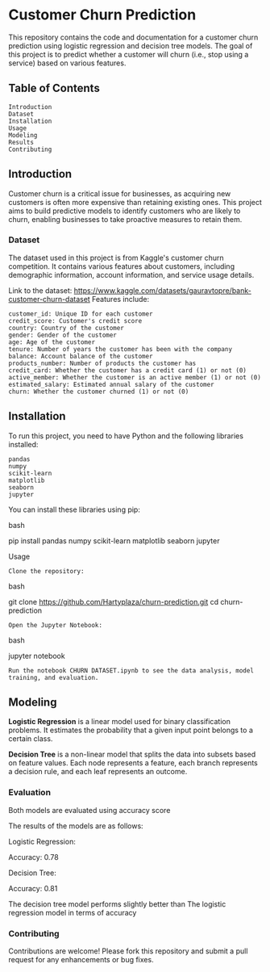 # Customer Churn Prediction

This repository contains the code and documentation for a customer churn prediction using logistic regression and decision tree models. The goal of this project is to predict whether a customer will churn (i.e., stop using a service) based on various features.

## Table of Contents

    Introduction
    Dataset
    Installation
    Usage
    Modeling
    Results
    Contributing

## Introduction

Customer churn is a critical issue for businesses, as acquiring new customers is often more expensive than retaining existing ones. This project aims to build predictive models to identify customers who are likely to churn, enabling businesses to take proactive measures to retain them.

### Dataset
The dataset used in this project is from Kaggle's customer churn competition. It contains various features about customers, including demographic information, account information, and service usage details.

   Link to the dataset: https://www.kaggle.com/datasets/gauravtopre/bank-customer-churn-dataset
Features include:

    customer_id: Unique ID for each customer
    credit_score: Customer's credit score
    country: Country of the customer
    gender: Gender of the customer
    age: Age of the customer
    tenure: Number of years the customer has been with the company
    balance: Account balance of the customer
    products_number: Number of products the customer has
    credit_card: Whether the customer has a credit card (1) or not (0)
    active_member: Whether the customer is an active member (1) or not (0)
    estimated_salary: Estimated annual salary of the customer
    churn: Whether the customer churned (1) or not (0)

## Installation

To run this project, you need to have Python and the following libraries installed:

    pandas
    numpy
    scikit-learn
    matplotlib
    seaborn
    jupyter

You can install these libraries using pip:

bash

pip install pandas numpy scikit-learn matplotlib seaborn jupyter

Usage

    Clone the repository:

bash

git clone https://github.com/Hartyplaza/churn-prediction.git
cd churn-prediction

    Open the Jupyter Notebook:

bash

jupyter notebook

    Run the notebook CHURN DATASET.ipynb to see the data analysis, model training, and evaluation.

## Modeling

**Logistic Regression** is a linear model used for binary classification problems. It estimates the probability that a given input point belongs to a certain class.

**Decision Tree** is a non-linear model that splits the data into subsets based on feature values. Each node represents a feature, each branch represents a decision rule, and each leaf represents an outcome.

### Evaluation

Both models are evaluated using accuracy score

The results of the models are as follows:
    
Logistic Regression:
        
Accuracy: 0.78

Decision Tree:

Accuracy: 0.81
        

The decision tree model performs slightly better than The logistic regression model in terms of accuracy 

### Contributing

Contributions are welcome! Please fork this repository and submit a pull request for any enhancements or bug fixes.
